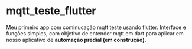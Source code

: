 # mqtt_teste_flutter
Meu primeiro app com cominucação mqtt teste usando flutter.
Interface e funções simples, com objetivo de entender mqtt em dart para aplicar em nosso aplicativo de <b>automação predial (em construção).<b>
